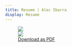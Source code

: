 ```yaml
---
title: Resume | Alec Ibarra
display: Resume
---
```


<figure>
  <img
    src="/assets/resume/resume-1.png"
    rounded-lg b-1 dark:b-none
  >
  <div h-4 />
  <img
    src="/assets/resume/resume-2.png"
    rounded-lg b-1 dark:b-none
  >
  <figcaption class="caption">
    <a
      href="/assets/resume/Resume - Alec Ibarra.pdf"
      target="_blank"
      rel="noopener"
    >
      Download as PDF <div i-carbon-document-download inline-block align-text-bottom />
    </a>
  </figcaption>
</figure>
